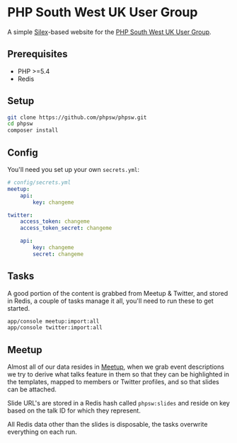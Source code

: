 PHP South West UK User Group
============================

A simple [Silex](http://silex.sensiolabs.org)-based website for the [PHP South West UK User Group](http://phpsw.org.uk).

Prerequisites
-------------

- PHP >=5.4
- Redis

Setup
-----

```bash
git clone https://github.com/phpsw/phpsw.git
cd phpsw
composer install
```

Config
------

You'll need you set up your own `secrets.yml`:

```yaml
# config/secrets.yml
meetup:
    api:
        key: changeme

twitter:
    access_token: changeme
    access_token_secret: changeme

    api:
        key: changeme
        secret: changeme
```

Tasks
-----

A good portion of the content is grabbed from Meetup & Twitter, and stored in Redis, a couple of tasks manage it all, you'll need to run these to get started.

```bash
app/console meetup:import:all
app/console twitter:import:all
```

Meetup
------

Almost all of our data resides in [Meetup](http://www.meetup.com/php-sw), when we grab event descriptions we try to derive what talks feature in them so that they can be highlighted in the templates, mapped to members or Twitter profiles, and so that slides can be attached.

Slide URL's are stored in a Redis hash called `phpsw:slides` and reside on key based on the talk ID for which they represent.

All Redis data other than the slides is disposable, the tasks overwrite everything on each run.
